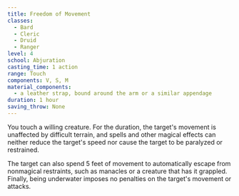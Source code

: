 ```yaml
---
title: Freedom of Movement
classes:
  - Bard
  - Cleric
  - Druid
  - Ranger
level: 4
school: Abjuration
casting_time: 1 action
range: Touch
components: V, S, M
material_components:
  - a leather strap, bound around the arm or a similar appendage
duration: 1 hour
saving_throw: None
---
```


You touch a willing creature. For the duration, the target's movement is unaffected by difficult terrain, and spells and other magical effects can neither reduce the target's speed nor cause the target to be paralyzed or restrained.

The target can also spend 5 feet of movement to automatically escape from nonmagical restraints, such as manacles or a creature that has it grappled. Finally, being underwater imposes no penalties on the target's movement or attacks.

